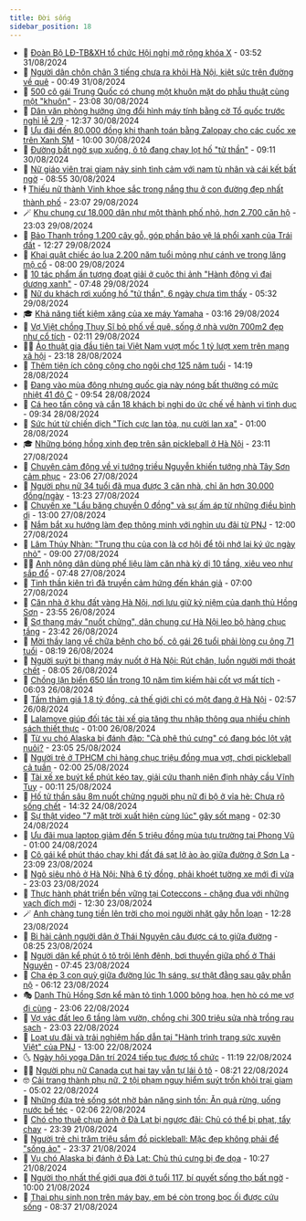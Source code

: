 ```yaml
---
title: Đời sống
sidebar_position: 18
---
```


<!-- dantri-doi-song:START -->
- 🥳 [Đoàn Bộ LĐ-TB&amp;XH tổ chức Hội nghị mở rộng khóa X](https://dantri.com.vn/doi-song/doan-bo-ld-tbxh-to-chuc-hoi-nghi-mo-rong-khoa-x-20240831093048956.htm) - 03:52 31/08/2024
- 🌁 [Người dân chôn chân 3 tiếng chưa ra khỏi Hà Nội, kiệt sức trên đường về quê](https://dantri.com.vn/doi-song/nguoi-dan-chon-chan-3-tieng-chua-ra-khoi-ha-noi-kiet-suc-tren-duong-ve-que-20240830235752938.htm) - 00:49 31/08/2024
- 👀 [500 cô gái Trung Quốc có chung một khuôn mặt do phẫu thuật cùng một &quot;khuôn&quot;](https://dantri.com.vn/doi-song/500-co-gai-trung-quoc-co-chung-mot-khuon-mat-do-phau-thuat-cung-mot-khuon-20240830160732064.htm) - 23:08 30/08/2024
- 🐻 [Dân văn phòng hưởng ứng đổi hình máy tính bằng cờ Tổ quốc trước nghỉ lễ 2/9](https://dantri.com.vn/doi-song/dan-van-phong-huong-ung-doi-hinh-may-tinh-bang-co-to-quoc-truoc-nghi-le-29-20240830185812609.htm) - 12:37 30/08/2024
- 🦅 [Ưu đãi đến 80.000 đồng khi thanh toán bằng Zalopay cho các cuốc xe trên Xanh SM](https://dantri.com.vn/doi-song/uu-dai-den-80000-dong-khi-thanh-toan-bang-zalopay-cho-cac-cuoc-xe-tren-xanh-sm-20240830150314511.htm) - 10:00 30/08/2024
- 🦩 [Đường bất ngờ sụp xuống, ô tô đang chạy lọt hố &quot;tử thần&quot;](https://dantri.com.vn/doi-song/duong-bat-ngo-sup-xuong-o-to-dang-chay-lot-ho-tu-than-20240830134836890.htm) - 09:11 30/08/2024
- 🦏 [Nữ giáo viên trại giam nảy sinh tình cảm với nam tù nhân và cái kết bất ngờ](https://dantri.com.vn/doi-song/nu-giao-vien-trai-giam-nay-sinh-tinh-cam-voi-nam-tu-nhan-va-cai-ket-bat-ngo-20240830154716358.htm) - 08:55 30/08/2024
- 🕴 [Thiếu nữ thành Vinh khoe sắc trong nắng thu ở con đường đẹp nhất thành phố](https://dantri.com.vn/doi-song/thieu-nu-thanh-vinh-khoe-sac-trong-nang-thu-o-con-duong-dep-nhat-thanh-pho-20240827165420950.htm) - 23:07 29/08/2024
- 🪄 [Khu chung cư 18.000 dân như một thành phố nhỏ, hơn 2.700 căn hộ](https://dantri.com.vn/doi-song/khu-chung-cu-18000-dan-nhu-mot-thanh-pho-nho-hon-2700-can-ho-20240828164605469.htm) - 23:03 29/08/2024
- 🚦 [Bảo Thanh trồng 1.200 cây gỗ, góp phần bảo vệ lá phổi xanh của Trái đất](https://dantri.com.vn/doi-song/bao-thanh-trong-1200-cay-go-gop-phan-bao-ve-la-phoi-xanh-cua-trai-dat-20240829192656100.htm) - 12:27 29/08/2024
- 🤔 [Khai quật chiếc áo lụa 2.200 năm tuổi mỏng như cánh ve trong lăng mộ cổ](https://dantri.com.vn/doi-song/khai-quat-chiec-ao-lua-2200-nam-tuoi-mong-nhu-canh-ve-trong-lang-mo-co-20240829124315625.htm) - 08:00 29/08/2024
- 🚦 [10 tác phẩm ấn tượng đoạt giải ở cuộc thi ảnh &quot;Hành động vì đại dương xanh&quot;](https://dantri.com.vn/doi-song/10-tac-pham-an-tuong-doat-giai-o-cuoc-thi-anh-hanh-dong-vi-dai-duong-xanh-20240829132246712.htm) - 07:48 29/08/2024
- 🐎 [Nữ du khách rơi xuống hố &quot;tử thần&quot;, 6 ngày chưa tìm thấy](https://dantri.com.vn/doi-song/nu-du-khach-roi-xuong-ho-tu-than-6-ngay-chua-tim-thay-20240829122306030.htm) - 05:32 29/08/2024
- 🎓 [Khả năng tiết kiệm xăng của xe máy Yamaha](https://dantri.com.vn/doi-song/kha-nang-tiet-kiem-xang-cua-xe-may-yamaha-20240829101606425.htm) - 03:16 29/08/2024
- 🐘 [Vợ Việt chồng Thụy Sĩ bỏ phố về quê, sống ở nhà vườn 700m2 đẹp như cổ tích](https://dantri.com.vn/doi-song/vo-viet-chong-thuy-si-bo-pho-ve-que-song-o-nha-vuon-700m2-dep-nhu-co-tich-20240828172046891.htm) - 02:11 29/08/2024
- 🧑‍🏫 [Ảo thuật gia đầu tiên tại Việt Nam vượt mốc 1 tỷ lượt xem trên mạng xã hội](https://dantri.com.vn/doi-song/ao-thuat-gia-dau-tien-tai-viet-nam-vuot-moc-1-ty-luot-xem-tren-mang-xa-hoi-20240814183458673.htm) - 23:18 28/08/2024
- 🦒 [Thêm tiện ích công cộng cho ngôi chợ 125 năm tuổi](https://dantri.com.vn/doi-song/them-tien-ich-cong-cong-cho-ngoi-cho-125-nam-tuoi-20240828143351150.htm) - 14:19 28/08/2024
- 🧰 [Đang vào mùa đông nhưng quốc gia này nóng bất thường có mức nhiệt 41 độ C](https://dantri.com.vn/doi-song/dang-vao-mua-dong-nhung-quoc-gia-nay-nong-bat-thuong-co-muc-nhiet-41-do-c-20240827221455940.htm) - 09:54 28/08/2024
- 🧐 [Cá heo tấn công và cắn 18 khách bị nghi do ức chế về hành vi tình dục](https://dantri.com.vn/doi-song/ca-heo-tan-cong-va-can-18-khach-bi-nghi-do-uc-che-ve-hanh-vi-tinh-duc-20240828132215818.htm) - 09:34 28/08/2024
- 🌮 [Sức hút từ chiến dịch &quot;Tích cực lan tỏa, nụ cười lan xa&quot;](https://dantri.com.vn/doi-song/suc-hut-tu-chien-dich-tich-cuc-lan-toa-nu-cuoi-lan-xa-20240827192706413.htm) - 01:00 28/08/2024
- 🎓 [Những bóng hồng xinh đẹp trên sân pickleball ở Hà Nội](https://dantri.com.vn/doi-song/nhung-bong-hong-xinh-dep-tren-san-pickleball-o-ha-noi-20240826022817849.htm) - 23:11 27/08/2024
- 🚀 [Chuyện cảm động về vị tướng triều Nguyễn khiến tướng nhà Tây Sơn cảm phục](https://dantri.com.vn/doi-song/chuyen-cam-dong-ve-vi-tuong-trieu-nguyen-khien-tuong-nha-tay-son-cam-phuc-20240824183048076.htm) - 23:06 27/08/2024
- 🤖 [Người phụ nữ 34 tuổi đã mua được 3 căn nhà, chỉ ăn hơn 30.000 đồng/ngày](https://dantri.com.vn/doi-song/nguoi-phu-nu-34-tuoi-da-mua-duoc-3-can-nha-chi-an-hon-30000-dongngay-20240827192602844.htm) - 13:23 27/08/2024
- 🤩 [Chuyến xe &quot;Lẩu băng chuyền 0 đồng&quot; và sự ấm áp từ những điều bình dị](https://dantri.com.vn/doi-song/chuyen-xe-lau-bang-chuyen-0-dong-va-su-am-ap-tu-nhung-dieu-binh-di-20240827192026845.htm) - 13:00 27/08/2024
- 👹 [Nắm bắt xu hướng làm đẹp thông minh với nghìn ưu đãi từ PNJ](https://dantri.com.vn/doi-song/nam-bat-xu-huong-lam-dep-thong-minh-voi-nghin-uu-dai-tu-pnj-20240827171211541.htm) - 12:00 27/08/2024
- 🦩 [Lâm Thúy Nhàn: &quot;Trung thu của con là cơ hội để tôi nhớ lại ký ức ngày nhỏ&quot;](https://dantri.com.vn/doi-song/lam-thuy-nhan-trung-thu-cua-con-la-co-hoi-de-toi-nho-lai-ky-uc-ngay-nho-20240827140525913.htm) - 09:00 27/08/2024
- 🧑‍🏫 [Anh nông dân dùng phế liệu làm căn nhà kỳ dị 10 tầng, xiêu vẹo như sắp đổ](https://dantri.com.vn/doi-song/anh-nong-dan-dung-phe-lieu-lam-can-nha-ky-di-10-tang-xieu-veo-nhu-sap-do-20240825164717598.htm) - 07:48 27/08/2024
- 🌈 [Tinh thần kiên trì đã truyền cảm hứng đến khán giả](https://dantri.com.vn/doi-song/tinh-than-kien-tri-da-truyen-cam-hung-den-khan-gia-20240827115445446.htm) - 07:00 27/08/2024
- 💃 [Căn nhà ở khu đất vàng Hà Nội, nơi lưu giữ kỷ niệm của danh thủ Hồng Sơn](https://dantri.com.vn/doi-song/can-nha-o-khu-dat-vang-ha-noi-noi-luu-giu-ky-niem-cua-danh-thu-hong-son-20240825164426151.htm) - 23:55 26/08/2024
- 💂 [Sợ thang máy &quot;nuốt chửng&quot;, dân chung cư Hà Nội leo bộ hàng chục tầng](https://dantri.com.vn/doi-song/so-thang-may-nuot-chung-dan-chung-cu-ha-noi-leo-bo-hang-chuc-tang-20240826212400418.htm) - 23:42 26/08/2024
- 🦏 [Mời thầy lang về chữa bệnh cho bố, cô gái 26 tuổi phải lòng cụ ông 71 tuổi](https://dantri.com.vn/doi-song/moi-thay-lang-ve-chua-benh-cho-bo-co-gai-26-tuoi-phai-long-cu-ong-71-tuoi-20240826110216513.htm) - 08:19 26/08/2024
- 🤡 [Người suýt bị thang máy nuốt ở Hà Nội: Rút chân, luồn người mới thoát chết](https://dantri.com.vn/doi-song/nguoi-suyt-bi-thang-may-nuot-o-ha-noi-rut-chan-luon-nguoi-moi-thoat-chet-20240826150308688.htm) - 08:05 26/08/2024
- 🫶 [Chồng lặn biển 650 lần trong 10 năm tìm kiếm hài cốt vợ mất tích](https://dantri.com.vn/doi-song/chong-lan-bien-650-lan-trong-10-nam-tim-kiem-hai-cot-vo-mat-tich-20240826112129439.htm) - 06:03 26/08/2024
- 💪 [Tấm thảm giá 1,8 tỷ đồng, cả thế giới chỉ có một đang ở Hà Nội](https://dantri.com.vn/doi-song/tam-tham-gia-18-ty-dong-ca-the-gioi-chi-co-mot-dang-o-ha-noi-20240826063500726.htm) - 02:57 26/08/2024
- 🦅 [Lalamove giúp đối tác tài xế gia tăng thu nhập thông qua nhiều chính sách thiết thực](https://dantri.com.vn/doi-song/lalamove-giup-doi-tac-tai-xe-gia-tang-thu-nhap-thong-qua-nhieu-chinh-sach-thiet-thuc-20240824114131137.htm) - 01:00 26/08/2024
- 🧠 [Từ vụ chó Alaska bị đánh đập: &quot;Cà phê thú cưng&quot; có đang bóc lột vật nuôi?](https://dantri.com.vn/doi-song/tu-vu-cho-alaska-bi-danh-dap-ca-phe-thu-cung-co-dang-boc-lot-vat-nuoi-20240824071922042.htm) - 23:05 25/08/2024
- 🦅 [Người trẻ ở TPHCM chi hàng chục triệu đồng mua vợt, chơi pickleball cả tuần](https://dantri.com.vn/doi-song/nguoi-tre-o-tphcm-chi-hang-chuc-trieu-dong-mua-vot-choi-pickleball-ca-tuan-20240823171447252.htm) - 02:00 25/08/2024
- 💪 [Tài xế xe buýt kể phút kéo tay, giải cứu thanh niên định nhảy cầu Vĩnh Tuy](https://dantri.com.vn/doi-song/tai-xe-xe-buyt-ke-phut-keo-tay-giai-cuu-thanh-nien-dinh-nhay-cau-vinh-tuy-20240824233530475.htm) - 00:11 25/08/2024
- 🧐 [Hố tử thần sâu 8m nuốt chửng nguời phụ nữ đi bộ ở vỉa hè: Chưa rõ sống chết](https://dantri.com.vn/doi-song/ho-tu-than-sau-8m-nuot-chung-nguoi-phu-nu-di-bo-o-via-he-chua-ro-song-chet-20240824104805117.htm) - 14:32 24/08/2024
- 👀 [Sự thật video &quot;7 mặt trời xuất hiện cùng lúc&quot; gây sốt mạng](https://dantri.com.vn/doi-song/su-that-video-7-mat-troi-xuat-hien-cung-luc-gay-sot-mang-20240823232825505.htm) - 02:30 24/08/2024
- 🎉 [Ưu đãi mua laptop giảm đến 5 triệu đồng mùa tựu trường tại Phong Vũ](https://dantri.com.vn/doi-song/uu-dai-mua-laptop-giam-den-5-trieu-dong-mua-tuu-truong-tai-phong-vu-20240823221154301.htm) - 01:00 24/08/2024
- 💂 [Cô gái kể phút tháo chạy khi đất đá sạt lở ào ào giữa đường ở Sơn La](https://dantri.com.vn/doi-song/co-gai-ke-phut-thao-chay-khi-dat-da-sat-lo-ao-ao-giua-duong-o-son-la-20240823224247778.htm) - 23:09 23/08/2024
- 🚀 [Ngõ siêu nhỏ ở Hà Nội: Nhà 6 tỷ đồng, phải khoét tường xe mới đi vừa](https://dantri.com.vn/doi-song/ngo-sieu-nho-o-ha-noi-nha-6-ty-dong-phai-khoet-tuong-xe-moi-di-vua-20240823214605693.htm) - 23:03 23/08/2024
- 👹 [Thực hành phát triển bền vững tại Coteccons - chặng đua với những vạch đích mới](https://dantri.com.vn/doi-song/thuc-hanh-phat-trien-ben-vung-tai-coteccons-chang-dua-voi-nhung-vach-dich-moi-20240823170010705.htm) - 12:30 23/08/2024
- 🪄 [Anh chàng tung tiền lên trời cho mọi người nhặt gây hỗn loạn](https://dantri.com.vn/doi-song/anh-chang-tung-tien-len-troi-cho-moi-nguoi-nhat-gay-hon-loan-20240823183526182.htm) - 12:28 23/08/2024
- 🌁 [Bi hài cảnh người dân ở Thái Nguyên câu được cá to giữa đường](https://dantri.com.vn/doi-song/bi-hai-canh-nguoi-dan-o-thai-nguyen-cau-duoc-ca-to-giua-duong-20240823151039996.htm) - 08:25 23/08/2024
- 🌋 [Người dân kể phút ô tô trôi lênh đênh, bơi thuyền giữa phố ở Thái Nguyên](https://dantri.com.vn/doi-song/nguoi-dan-ke-phut-o-to-troi-lenh-denh-boi-thuyen-giua-pho-o-thai-nguyen-20240823144243882.htm) - 07:45 23/08/2024
- 🦆 [Cha ép 3 con quỳ giữa đường lúc 1h sáng, sự thật đằng sau gây phẫn nộ](https://dantri.com.vn/doi-song/cha-ep-3-con-quy-giua-duong-luc-1h-sang-su-that-dang-sau-gay-phan-no-20240820153511113.htm) - 06:12 23/08/2024
- 🎭 [Danh Thủ Hồng Sơn kể màn tỏ tình 1.000 bông hoa, hẹn hò có mẹ vợ đi cùng](https://dantri.com.vn/doi-song/danh-thu-hong-son-ke-man-to-tinh-1000-bong-hoa-hen-ho-co-me-vo-di-cung-20240822182103870.htm) - 23:06 22/08/2024
- 🤡 [Vợ vác đất leo 6 tầng làm vườn, chồng chi 300 triệu sửa nhà trồng rau sạch](https://dantri.com.vn/doi-song/vo-vac-dat-leo-6-tang-lam-vuon-chong-chi-300-trieu-sua-nha-trong-rau-sach-20240821101720937.htm) - 23:03 22/08/2024
- 🦩 [Loạt ưu đãi và trải nghiệm hấp dẫn tại &quot;Hành trình trang sức xuyên Việt&quot; của PNJ](https://dantri.com.vn/doi-song/loat-uu-dai-va-trai-nghiem-hap-dan-tai-hanh-trinh-trang-suc-xuyen-viet-cua-pnj-20240822191930297.htm) - 13:00 22/08/2024
- 🌜 [Ngày hội yoga Dân trí 2024 tiếp tục được tổ chức](https://dantri.com.vn/doi-song/ngay-hoi-yoga-dan-tri-2024-tiep-tuc-duoc-to-chuc-20240822173505947.htm) - 11:19 22/08/2024
- 🧑‍🏫 [Người phụ nữ Canada cụt hai tay vẫn tự lái ô tô](https://dantri.com.vn/doi-song/nguoi-phu-nu-canada-cut-hai-tay-van-tu-lai-o-to-20240821201202508.htm) - 08:21 22/08/2024
- 🤓 [Cải trang thành phụ nữ, 2 tội phạm nguy hiểm suýt trốn khỏi trại giam](https://dantri.com.vn/doi-song/cai-trang-thanh-phu-nu-2-toi-pham-nguy-hiem-suyt-tron-khoi-trai-giam-20240820150635057.htm) - 05:02 22/08/2024
- 🤗 [Những đứa trẻ sống sót nhờ bản năng sinh tồn: Ăn quả rừng, uống nước bể téc](https://dantri.com.vn/doi-song/nhung-dua-tre-song-sot-nho-ban-nang-sinh-ton-an-qua-rung-uong-nuoc-be-tec-20240821221941953.htm) - 02:06 22/08/2024
- 🦒 [Chó cho thuê chụp ảnh ở Đà Lạt bị ngược đãi: Chủ có thể bị phạt, tẩy chay](https://dantri.com.vn/doi-song/cho-cho-thue-chup-anh-o-da-lat-bi-nguoc-dai-chu-co-the-bi-phat-tay-chay-20240821124151152.htm) - 23:39 21/08/2024
- 💂 [Người trẻ chi trăm triệu sắm đồ pickleball: Mặc đẹp không phải để &quot;sống ảo&quot;](https://dantri.com.vn/doi-song/nguoi-tre-chi-tram-trieu-sam-do-pickleball-mac-dep-khong-phai-de-song-ao-20240820232427050.htm) - 23:37 21/08/2024
- 🚀 [Vụ chó Alaska bị đánh ở Đà Lạt: Chủ thú cưng bị đe dọa](https://dantri.com.vn/doi-song/vu-cho-alaska-bi-danh-o-da-lat-chu-thu-cung-bi-de-doa-20240821170426655.htm) - 10:27 21/08/2024
- 🐲 [Người thọ nhất thế giới qua đời ở tuổi 117, bí quyết sống thọ bất ngờ](https://dantri.com.vn/doi-song/nguoi-tho-nhat-the-gioi-qua-doi-o-tuoi-117-bi-quyet-song-tho-bat-ngo-20240821162751218.htm) - 10:00 21/08/2024
- 🎡 [Thai phụ sinh non trên máy bay, em bé còn trong bọc ối được cứu sống](https://dantri.com.vn/doi-song/thai-phu-sinh-non-tren-may-bay-em-be-con-trong-boc-oi-duoc-cuu-song-20240821145134756.htm) - 08:37 21/08/2024<!-- dantri-doi-song:END -->
